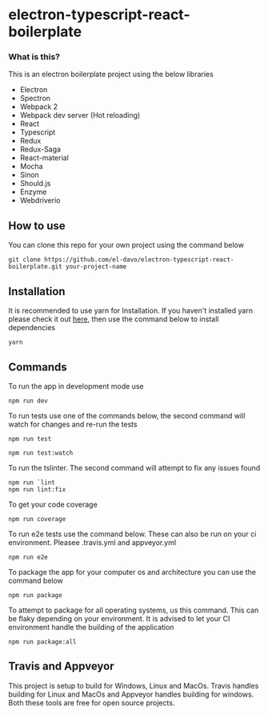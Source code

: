# electron-typescript-react-boilerplate

### What is this?

This is an electron boilerplate project using the below libraries
 
 * Electron
 * Spectron
 * Webpack 2
 * Webpack dev server (Hot reloading)
 * React
 * Typescript
 * Redux
 * Redux-Saga
 * React-material
 * Mocha
 * Sinon
 * Should.js
 * Enzyme
 * Webdriverio

## How to use

You can clone this repo for your own project using the command below

```
git clone https://github.com/el-davo/electron-typescript-react-boilerplate.git your-project-name
```

## Installation

It is recommended to use yarn for Installation. If you haven't installed yarn please check it out [here](https://yarnpkg.com/en/), then use the command below to install dependencies

```
yarn
```

## Commands

To run the app in development mode use

```
npm run dev
```

To run tests use one of the commands below, the second command will watch for changes and re-run the tests

```
npm run test

npm run test:watch
```

To run the tslinter. The second command will attempt to fix any issues found

```
npm run `lint
npm run lint:fix
```

To get your code coverage

```
npm run coverage
```

To run e2e tests use the command below. These can also be run on your ci environment. Pleasee .travis.yml and appveyor.yml

```
npm run e2e
```

To package the app for your computer os and architecture you can use the command below

```
npm run package
```

To attempt to package for all operating systems, us this command. This can be flaky depending on your environment. It is advised to let your CI environment handle the building of the application

```
npm run package:all
```

## Travis and Appveyor

This project is setup to build for Windows, Linux and MacOs. Travis handles building for Linux and MacOs and Appveyor handles building for windows.
Both these tools are free for open source projects.
